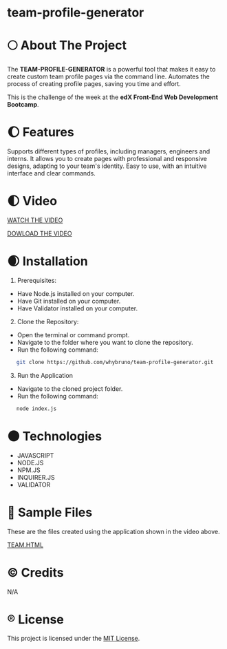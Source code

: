 # team-profile-generator

# :full_moon: About The Project

The **TEAM-PROFILE-GENERATOR** is a powerful tool that makes it easy to create custom team profile pages via the command line. Automates the process of creating profile pages, saving you time and effort.
 
This is the challenge of the week at the **edX Front-End Web Development Bootcamp**.

# :waxing_gibbous_moon: Features

Supports different types of profiles, including managers, engineers and interns. It allows you to create pages with professional and responsive designs, adapting to your team's identity. Easy to use, with an intuitive interface and clear commands.

# :first_quarter_moon: Video

[WATCH THE VIDEO](https://drive.google.com/file/d/1wfBVsdC-VPcWtCpHxKRT0d_RmWFzr5pD/view)

[DOWLOAD THE VIDEO](./assets/videos/walkthrough-video.webm)

# :waxing_crescent_moon: Installation

1. Prerequisites:

- Have Node.js installed on your computer.
- Have Git installed on your computer.
- Have Validator installed on your computer.

2. Clone the Repository:

- Open the terminal or command prompt.
- Navigate to the folder where you want to clone the repository.
- Run the following command:

```sh
   git clone https://github.com/whybruno/team-profile-generator.git
```

3. Run the Application

- Navigate to the cloned project folder.
- Run the following command:

```sh
   node index.js
```

# :new_moon: Technologies

- JAVASCRIPT
- NODE.JS
- NPM.JS
- INQUIRER.JS
- VALIDATOR

# :dart: Sample Files

These are the files created using the application shown in the video above.

[TEAM.HTML](./assets/samples/team.html)

# :copyright: Credits

N/A

# :registered: License

This project is licensed under the [MIT License](https://opensource.org/licenses/MIT).